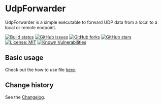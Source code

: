 UdpForwarder
====================================

UdpForwarder is a simple executable to forward UDP data from a local to a local or remote endpoint.

[![Build status](https://ci.appveyor.com/api/projects/status/350jrmqdab9epqlp?svg=true)](https://ci.appveyor.com/project/SeppPenner/udpforwarder)
[![GitHub issues](https://img.shields.io/github/issues/SeppPenner/UdpForwarder.svg)](https://github.com/SeppPenner/UdpForwarder/issues)
[![GitHub forks](https://img.shields.io/github/forks/SeppPenner/UdpForwarder.svg)](https://github.com/SeppPenner/UdpForwarder/network)
[![GitHub stars](https://img.shields.io/github/stars/SeppPenner/UdpForwarder.svg)](https://github.com/SeppPenner/UdpForwarder/stargazers)
[![License: MIT](https://img.shields.io/badge/License-MIT-blue.svg)](https://raw.githubusercontent.com/SeppPenner/UdpForwarder/master/License.txt)
[![Known Vulnerabilities](https://snyk.io/test/github/SeppPenner/UdpForwarder/badge.svg)](https://snyk.io/test/github/SeppPenner/UdpForwarder)

## Basic usage
Check out the how to use file [here](https://github.com/SeppPenner/UdpForwarder/blob/master/HowToUse.md).

Change history
--------------

See the [Changelog](https://github.com/SeppPenner/UdpForwarder/blob/master/Changelog.md).